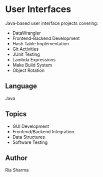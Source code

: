 # User Interfaces

Java-based user interface projects covering:
- DataWrangler
- Frontend-Backend Development
- Hash Table Implementation
- Git Activities
- JUnit Testing
- Lambda Expressions
- Make Build System
- Object Rotation

## Language
Java

## Topics
- GUI Development
- Frontend/Backend Integration
- Data Structures
- Software Testing

## Author
Ria Sharma

